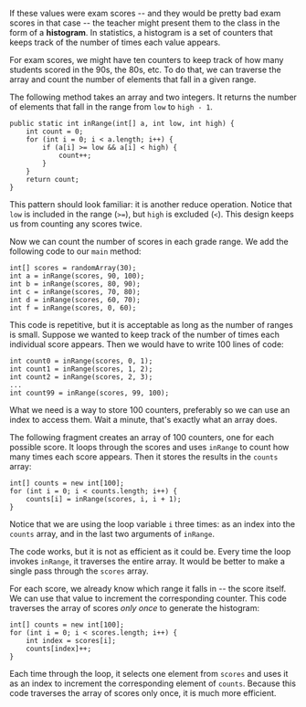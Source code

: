 If these values were exam scores -- and they would be pretty bad exam scores in that case -- the teacher might present them to the class in the form of a **histogram**. In statistics, a histogram is a set of counters that keeps track of the number of times each value appears.

For exam scores, we might have ten counters to keep track of how many students scored in the 90s, the 80s, etc. To do that, we can traverse the array and count the number of elements that fall in a given range.

The following method takes an array and two integers. It returns the number of elements that fall in the range from `low` to `high - 1`.

```code
public static int inRange(int[] a, int low, int high) {
    int count = 0;
    for (int i = 0; i < a.length; i++) {
        if (a[i] >= low && a[i] < high) {
            count++;
        }
    }
    return count;
}
```


This pattern should look familiar: it is another reduce operation. Notice that `low` is included in the range (`>=`), but `high` is excluded (`<`). This design keeps us from counting any scores twice.

Now we can count the number of scores in each grade range. We add the following code to our `main` method:

```code
int[] scores = randomArray(30);
int a = inRange(scores, 90, 100);
int b = inRange(scores, 80, 90);
int c = inRange(scores, 70, 80);
int d = inRange(scores, 60, 70);
int f = inRange(scores, 0, 60);
```

This code is repetitive, but it is acceptable as long as the number of ranges is small. Suppose we wanted to keep track of the number of times each individual score appears. Then we would have to write 100 lines of code:

```code
int count0 = inRange(scores, 0, 1);
int count1 = inRange(scores, 1, 2);
int count2 = inRange(scores, 2, 3);
...
int count99 = inRange(scores, 99, 100);
```

What we need is a way to store 100 counters, preferably so we can use an index to access them. Wait a minute, that's exactly what an array does.

The following fragment creates an array of 100 counters, one for each possible score. It loops through the scores and uses `inRange` to count how many times each score appears. Then it stores the results in the `counts` array:

```code
int[] counts = new int[100];
for (int i = 0; i < counts.length; i++) {
    counts[i] = inRange(scores, i, i + 1);
}
```

Notice that we are using the loop variable `i` three times: as an index into the `counts` array, and in the last two arguments of `inRange`.


The code works, but it is not as efficient as it could be. Every time the loop invokes `inRange`, it traverses the entire array. It would be better to make a single pass through the `scores` array.

For each score, we already know which range it falls in -- the score itself. We can use that value to increment the corresponding counter. This code traverses the array of scores *only once* to generate the histogram:

```code
int[] counts = new int[100];
for (int i = 0; i < scores.length; i++) {
    int index = scores[i];
    counts[index]++;
}
```

Each time through the loop, it selects one element from `scores` and uses it as an index to increment the corresponding element of `counts`. Because this code traverses the array of scores only once, it is much more efficient.